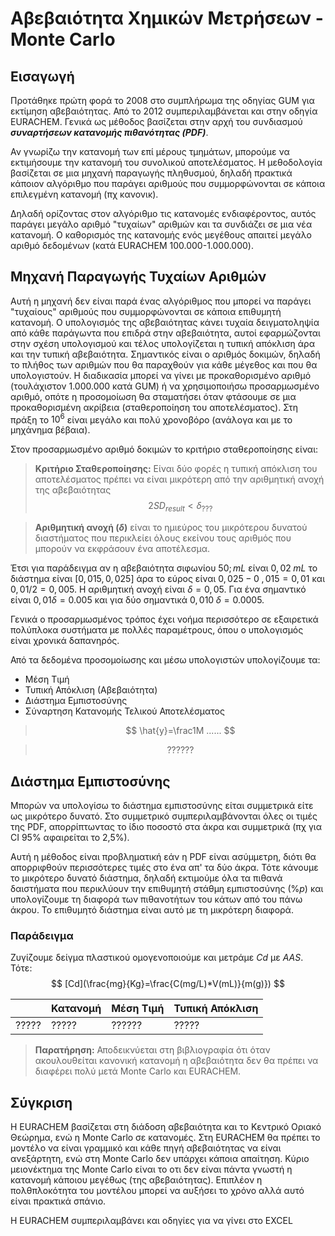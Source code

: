 # Αβεβαιότητα Χημικών Μετρήσεων - Monte Carlo

## Εισαγωγή

Προτάθηκε πρώτη φορά το 2008 στο συμπλήρωμα της οδηγίας GUM για εκτίμηση αβεβαιότητας. Από το 2012 συμπεριλαμβάνεται και στην οδηγία EURACHEM. Γενικά ως μέθοδος βασίζεται στην αρχή του συνδιασμού ***συναρτήσεων κατανομής πιθανότητας (PDF)***.

Αν γνωρίζω την κατανομή των επί μέρους τμημάτων, μπορούμε να εκτιμήσουμε την κατανομή του συνολικού αποτελέσματος. Η μεθοδολογία βασίζεται σε μια μηχανή παραγωγής πληθυσμού, δηλαδή πρακτικά κάποιον αλγόριθμο που παράγει αριθμούς που συμμορφώνονται σε κάποια επιλεγμένη κατανομή (πχ κανονικ).

Δηλαδή ορίζοντας στον αλγόριθμο τις κατανομές ενδιαφέροντος, αυτός παράγει μεγάλο αριθμό "τυχαίων" αριθμών και τα συνδιάζει σε μια νέα κατανομή. Ο καθορισμός της κατανομής ενός μεγέθους απαιτεί μεγάλο αριθμό δεδομένων (κατά EURACHEM 100.000-1.000.000).

## Μηχανή Παραγωγής Τυχαίων Αριθμών

Αυτή η μηχανή δεν είναι παρά ένας αλγόριθμος που μπορεί να παράγει "τυχαίους" αριθμούς που συμμορφώνονται σε κάποια επιθυμητή κατανομή.
Ο υπολογισμός της αβεβαιότητας κάνει τυχαία δειγματοληψία από κάθε παράγωντα που επιδρά στην αβεβαιότητα, αυτοί εφαρμώζονται στην σχέση υπολογισμού και τέλος υπολογίζεται η τυπική απόκλιση άρα και την τυπική αβεβαιότητα. Σημαντικός είναι ο αριθμός δοκιμών, δηλαδή το πλήθος των αριθμών που θα παραχθούν για κάθε μέγεθος και που θα υπολογιστούν. Η διαδικασία μπορεί να γίνει με προκαθορισμένο αριθμό (τουλάχιστον 1.000.000 κατά GUM) ή να χρησιμοποιήσω προσαρμωσμένο αριθμό, οπότε η προσομοίωση θα σταματήσει όταν φτάσουμε σε μια προκαθορισμένη ακρίβεια (σταθεροποίηση του αποτελέσματος). Στη πράξη το $10^6$ είναι μεγάλο και πολύ χρονοβόρο (ανάλογα και με το μηχάνημα βέβαια).

Στον προσαρμωσμένο αριθμό δοκιμών το κριτήριο σταθεροποίησης είναι:
> **Κριτήριο Σταθεροποίησης:** Είναι δύο φορές η τυπική απόκλιση του αποτελέσματος πρέπει να είναι μικρότερη από την αριθμητική ανοχή της αβεβαιότητας
> $$
2SD_{result}< \delta_{???}
> $$

>**Αριθμητική ανοχή ($δ$)** είναι το ημιεύρος του μικρότερου δυνατού διαστήματος που περικλείει όλους εκείνου τους αριθμός που μπορούν να εκφράσουν ένα αποτέλεσμα.

Έτσι για παράδειγμα αν η αβεβαιότητα σιφωνίου $50;mL$ είναι $0,02\;mL$ το διάστημα είναι $[0,015,0,025]$ άρα το εύρος είναι $0,025-0\;,015=0,01$ και $0,01/2=0,005$. Η αριθμητική ανοχή είναι $\delta=0,05$. Για ένα σημαντικό είναι $0,01\delta=0.005$ και για δύο σημαντικά $0,010\;\delta=0.0005$.

Γενικά ο προσαρμωσμένος τρόπος έχει νοήμα περισσότερο σε εξαιρετικά πολύπλοκα συστήματα με πολλές παραμέτρους, όπου ο υπολογισμός είναι χρονικά δαπανηρός.

Από τα δεδομένα προσομοίωσης και μέσω υπολογιστών υπολογίζουμε τα:
* Μέση Τιμή
* Τυπική Απόκλιση (Αβεβαιότητα)
* Διάστημα Εμπιστοσύνης
* Σύναρτηση Κατανομής Τελικού Αποτελέσματος

> $$
\hat{y}=\frac1M ......
> $$

> $$ 
??????
> $$

## Διάστημα Εμπιστοσύνης

Μπορών να υπολογίσω το διάστημα εμπιστοσύνης είται συμμετρικά είτε ως μικρότερο δυνατό. Στο συμμετρικό συμπεριλαμβάνονται όλες οι τιμές της PDF, απορρίπτωντας το ίδιο ποσοστό στα άκρα και συμμετρικά (πχ για CI 95%  αφαιρείται το 2,5%).

Αυτή η μέθοδος είναι προβληματική εάν η PDF είναι ασύμμετρη, διότι θα απορριφθούν περισσότερες τιμές στο ένα απ' τα δύο άκρα. Τότε κάνουμε το μικρότερο δυνατό διάστημα, δηλαδή εκτιμούμε όλα τα πιθανά δαιστήματα που περικλύουν την επιθυμητή στάθμη εμπιστοσύνης $(\%p)$ και υπολογίζουμε τη διαφορά των πιθανοτήτων του κάτων από του πάνω άκρου. Το επιθυμητό διάστημα είναι αυτό με τη μικρότερη διαφορά.

### Παράδειγμα

Ζυγίζουμε δείγμα πλαστικού ομογενοποιούμε και μετράμε $Cd$ με $AAS$. Τότε:
$$
[Cd](\frac{mg}{Kg}=\frac{C(mg/L)*V(mL)}{m(g)})
$$

||Κατανομή|Μέση Τιμή|Τυπική Απόκλιση|
-----|--------|------|------
?????|?????|??????|?????

> **Παρατήρηση:** Αποδεικνύεται στη βιβλιογραφία ότι όταν ακουλουθείται κανονική κατανομή η αβεβαιότητα δεν θα πρέπει να διαφέρει πολύ μετά Monte Carlo και EURACHEM.

## Σύγκριση

Η EURACHEM βασίζεται στη διάδοση αβεβαιότητα και το Κεντρικό Οριακό Θεώρημα, ενώ η Monte Carlο σε κατανομές. Στη EURACHEM θα πρέπει το μοντέλο να είναι γραμμικό και κάθε πηγή αβεβαιότητας να είναι ανεξάρτητη, ενώ στη Monte Carlo δεν υπάρχει κάποια απαίτηση. Κύριο μειονέκτημα της Monte Carlo είναι το οτι δεν είναι πάντα γνωστή η κατανομή κάποιου μεγέθως (της αβεβαιότητας). Επιπλέον η πολθπλοκότητα του μοντέλου μπορεί να αυξήσει το χρόνο αλλά αυτό είναι πρακτικά σπάνιο.

Η EURACHEM συμπεριλαμβάνει και οδηγίες για να γίνει στο EXCEL

